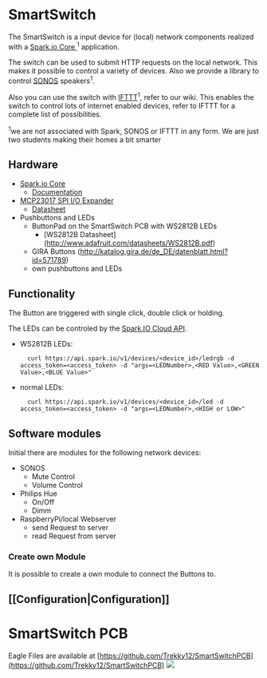 # SmartSwitch
The SmartSwitch is a input device for (local) network components realized with a [Spark.io Core ](https://www.spark.io/)<sup>1</sup> application.


The switch can be used to submit HTTP requests on the local network. This makes it possible to control a variety of devices. Also we provide a library to control [SONOS](http://www.sonos.com/) speakers<sup>1</sup>.

Also you can use the switch with [IFTTT](http://ifttt.com)<sup>1</sup>, refer to our wiki. This enables the switch to control lots of internet enabled devices, refer to IFTTT for a complete list of possibilities.



<sup>1</sup>we are not associated with Spark, SONOS or IFTTT in any form. We are just two students making their homes a bit smarter

## Hardware
* [Spark.io Core ](https://www.spark.io/)
  * [Documentation](https://docs.spark.io)
* [MCP23017 SPI I/O Expander](http://www.microchip.com/wwwproducts/Devices.aspx?product=MCP23017)
  * [Datasheet](http://ww1.microchip.com/downloads/en/DeviceDoc/21952b.pdf)
* Pushbuttons and LEDs
  * ButtonPad on the SmartSwitch PCB with WS2812B LEDs 
    * [WS2812B Datasheet] (http://www.adafruit.com/datasheets/WS2812B.pdf)
  * GIRA Buttons (http://katalog.gira.de/de_DE/datenblatt.html?id=571789)
  * own pushbuttons and LEDs

## Functionality
The Button are triggered with single click, double click or holding.

The LEDs can be controled by the [Spark.IO Cloud API](http://docs.spark.io/api/).

* WS2812B LEDs:

        curl https://api.spark.io/v1/devices/<device_id>/ledrgb -d access_token=<access_token> -d "args=<LEDNumber>,<RED Value>,<GREEN Value>,<BLUE Value>"
* normal LEDs: 

        curl https://api.spark.io/v1/devices/<device_id>/led -d access_token=<access_token> -d "args=<LEDNumber>,<HIGH or LOW>"

## Software modules
Initial there are modules for the following network devices:
* SONOS
  * Mute Control
  * Volume Control
* Philips Hue
  * On/Off
  * Dimm
* RaspberryPi/local Webserver
  * send Request to server
  * read Request from server

### Create own Module
It is possible to create a own module to connect the Buttons to.


## [[Configuration|Configuration]]

# SmartSwitch PCB
Eagle Files are available at [https://github.com/Trekky12/SmartSwitchPCB](https://github.com/Trekky12/SmartSwitchPCB)
![](https://raw.githubusercontent.com/Trekky12/SmartSwitchPCB/master/SmartSwitch.png)